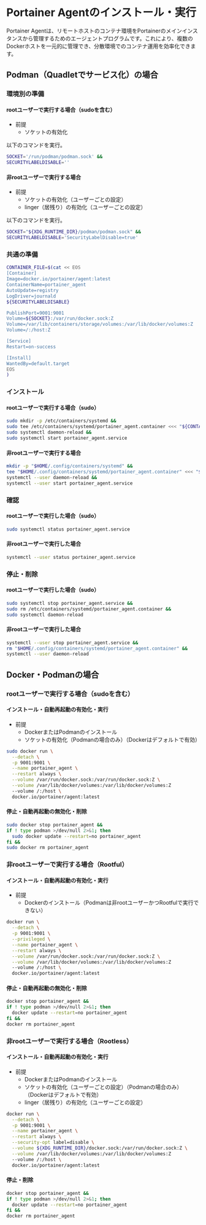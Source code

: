# Portainer Agentのインストール・実行

Portainer Agentは、リモートホストのコンテナ環境をPortainerのメインインスタンスから管理するためのエージェントプログラムです。これにより、複数のDockerホストを一元的に管理でき、分散環境でのコンテナ運用を効率化できます。
## Podman（Quadletでサービス化）の場合
### 環境別の準備
#### rootユーザーで実行する場合（sudoを含む）
- 前提
  - ソケットの有効化

以下のコマンドを実行。
```bash
SOCKET='/run/podman/podman.sock' &&
SECURITYLABELDISABLE=''
```

#### 非rootユーザーで実行する場合
- 前提
  - ソケットの有効化（ユーザーごとの設定）
  - linger（居残り）の有効化（ユーザーごとの設定）

以下のコマンドを実行。
```bash
SOCKET="${XDG_RUNTIME_DIR}/podman/podman.sock" &&
SECURITYLABELDISABLE='SecurityLabelDisable=true'
```

### 共通の準備
```bash
CONTAINER_FILE=$(cat << EOS
[Container]
Image=docker.io/portainer/agent:latest
ContainerName=portainer_agent
AutoUpdate=registry
LogDriver=journald
${SECURITYLABELDISABLE}

PublishPort=9001:9001
Volume=${SOCKET}:/var/run/docker.sock:Z
Volume=/var/lib/containers/storage/volumes:/var/lib/docker/volumes:Z
Volume=/:/host:Z

[Service]
Restart=on-success

[Install]
WantedBy=default.target
EOS
)
```

### インストール
#### rootユーザーで実行する場合（sudo）
```bash
sudo mkdir -p /etc/containers/systemd &&
sudo tee /etc/containers/systemd/portainer_agent.container <<< "${CONTAINER_FILE}" > /dev/null &&
sudo systemctl daemon-reload &&
sudo systemctl start portainer_agent.service
```

#### 非rootユーザーで実行する場合
```bash
mkdir -p "$HOME/.config/containers/systemd" &&
tee "$HOME/.config/containers/systemd/portainer_agent.container" <<< "${CONTAINER_FILE}" > /dev/null &&
systemctl --user daemon-reload &&
systemctl --user start portainer_agent.service
```

### 確認
#### rootユーザーで実行した場合（sudo）
```bash
sudo systemctl status portainer_agent.service
```

#### 非rootユーザーで実行した場合
```bash
systemctl --user status portainer_agent.service
```

### 停止・削除
#### rootユーザーで実行した場合（sudo）
```bash
sudo systemctl stop portainer_agent.service &&
sudo rm /etc/containers/systemd/portainer_agent.container &&
sudo systemctl daemon-reload
```

#### 非rootユーザーで実行した場合
```bash
systemctl --user stop portainer_agent.service &&
rm "$HOME/.config/containers/systemd/portainer_agent.container" &&
systemctl --user daemon-reload
```

## Docker・Podmanの場合
### rootユーザーで実行する場合（sudoを含む）
#### インストール・自動再起動の有効化・実行
- 前提
  - DockerまたはPodmanのインストール
  - ソケットの有効化（Podmanの場合のみ）（Dockerはデフォルトで有効）
```bash
sudo docker run \
  --detach \
  -p 9001:9001 \
  --name portainer_agent \
  --restart always \
  --volume /var/run/docker.sock:/var/run/docker.sock:Z \
  --volume /var/lib/docker/volumes:/var/lib/docker/volumes:Z
  --volume /:/host \
  docker.io/portainer/agent:latest
```

#### 停止・自動再起動の無効化・削除
```bash
sudo docker stop portainer_agent &&
if ! type podman >/dev/null 2>&1; then
  sudo docker update --restart=no portainer_agent
fi &&
sudo docker rm portainer_agent
```

### 非rootユーザーで実行する場合（Rootful）
#### インストール・自動再起動の有効化・実行
- 前提
  - Dockerのインストール（Podmanは非rootユーザーかつRootfulで実行できない）
```bash
docker run \
  --detach \
  -p 9001:9001 \
  --privileged \
  --name portainer_agent \
  --restart always \
  --volume /var/run/docker.sock:/var/run/docker.sock:Z \
  --volume /var/lib/docker/volumes:/var/lib/docker/volumes:Z
  --volume /:/host \
  docker.io/portainer/agent:latest
```

#### 停止・自動再起動の無効化・削除
```bash
docker stop portainer_agent &&
if ! type podman >/dev/null 2>&1; then
  docker update --restart=no portainer_agent
fi &&
docker rm portainer_agent
```

### 非rootユーザーで実行する場合（Rootless）
#### インストール・自動再起動の有効化・実行
- 前提
  - DockerまたはPodmanのインストール
  - ソケットの有効化（ユーザーごとの設定）（Podmanの場合のみ）（Dockerはデフォルトで有効）
  - linger（居残り）の有効化（ユーザーごとの設定）
```bash
docker run \
  --detach \
  -p 9001:9001 \
  --name portainer_agent \
  --restart always \
  --security-opt label=disable \
  --volume ${XDG_RUNTIME_DIR}/docker.sock:/var/run/docker.sock:Z \
  --volume /var/lib/docker/volumes:/var/lib/docker/volumes:Z
  --volume /:/host \
  docker.io/portainer/agent:latest
```

#### 停止・削除
```bash
docker stop portainer_agent &&
if ! type podman >/dev/null 2>&1; then
  docker update --restart=no portainer_agent
fi &&
docker rm portainer_agent
```
